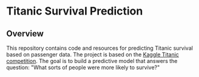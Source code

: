 # Titanic Survival Prediction

## Overview
This repository contains code and resources for predicting Titanic survival based on passenger data. The project is based on the [Kaggle Titanic competition](https://www.kaggle.com/c/titanic). The goal is to build a predictive model that answers the question: "What sorts of people were more likely to survive?"
